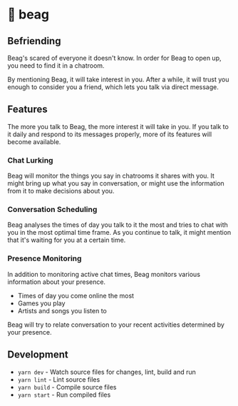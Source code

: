 # 🐶 beag

## Befriending

Beag's scared of everyone it doesn't know. In order for Beag to open up, you need to find it in a chatroom.

By mentioning Beag, it will take interest in you. After a while, it will trust you enough to consider you a friend, which lets you talk via direct message.

## Features

The more you talk to Beag, the more interest it will take in you. If you talk to it daily and respond to its messages properly, more of its features will become available.

### Chat Lurking

Beag will monitor the things you say in chatrooms it shares with you. It might bring up what you say in conversation, or might use the information from it to make decisions about you.

### Conversation Scheduling

Beag analyses the times of day you talk to it the most and tries to chat with you in the most optimal time frame. As you continue to talk, it might mention that it's waiting for you at a certain time.

### Presence Monitoring

In addition to monitoring active chat times, Beag monitors various information about your presence.

* Times of day you come online the most
* Games you play
* Artists and songs you listen to

Beag will try to relate conversation to your recent activities determined by your presence.

## Development

* `yarn dev` - Watch source files for changes, lint, build and run
* `yarn lint` - Lint source files
* `yarn build` - Compile source files
* `yarn start` - Run compiled files
